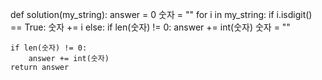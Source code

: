 def solution(my_string):
    answer = 0
    숫자 = ""
    for i in my_string:
        if i.isdigit() == True:
            숫자 += i
        else:
            if len(숫자) != 0:
                answer += int(숫자)
                숫자 = ""
    
    if len(숫자) != 0:
        answer += int(숫자)
    return answer